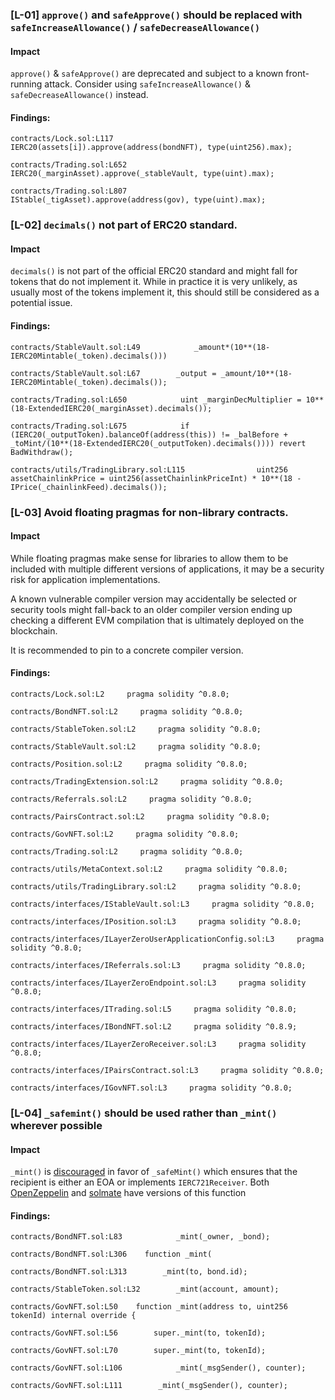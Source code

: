 ### [L-01] ```approve()``` and ```safeApprove()``` should be replaced with ```safeIncreaseAllowance()``` / ```safeDecreaseAllowance()```


#### Impact
```approve()``` & ```safeApprove()``` are deprecated and subject to a known front-running attack. Consider using  ```safeIncreaseAllowance()``` & ```safeDecreaseAllowance()``` instead.


#### Findings:
```
contracts/Lock.sol:L117                     IERC20(assets[i]).approve(address(bondNFT), type(uint256).max);

contracts/Trading.sol:L652                     IERC20(_marginAsset).approve(_stableVault, type(uint).max);

contracts/Trading.sol:L807                 IStable(_tigAsset).approve(address(gov), type(uint).max);

```

### [L-02] ```decimals()``` not part of ERC20 standard.


#### Impact
```decimals()``` is not part of the official ERC20 standard and might fall for tokens that do not implement it. While in practice it is very unlikely, as usually most of the tokens implement it, this should still be considered as a potential issue.


#### Findings:
```
contracts/StableVault.sol:L49            _amount*(10**(18-IERC20Mintable(_token).decimals()))

contracts/StableVault.sol:L67        _output = _amount/10**(18-IERC20Mintable(_token).decimals());

contracts/Trading.sol:L650            uint _marginDecMultiplier = 10**(18-ExtendedIERC20(_marginAsset).decimals());

contracts/Trading.sol:L675            if (IERC20(_outputToken).balanceOf(address(this)) != _balBefore + _toMint/(10**(18-ExtendedIERC20(_outputToken).decimals()))) revert BadWithdraw();

contracts/utils/TradingLibrary.sol:L115                uint256 assetChainlinkPrice = uint256(assetChainlinkPriceInt) * 10**(18 - IPrice(_chainlinkFeed).decimals());

```

### [L-03] Avoid floating pragmas for non-library contracts.


#### Impact
While floating pragmas make sense for libraries to allow them to be included with multiple different versions of applications, it may be a security risk for application implementations.

A known vulnerable compiler version may accidentally be selected or security tools might fall-back to an older compiler version ending up checking a different EVM compilation that is ultimately deployed on the blockchain.

It is recommended to pin to a concrete compiler version.

#### Findings:
```
contracts/Lock.sol:L2     pragma solidity ^0.8.0;

contracts/BondNFT.sol:L2     pragma solidity ^0.8.0;

contracts/StableToken.sol:L2     pragma solidity ^0.8.0;

contracts/StableVault.sol:L2     pragma solidity ^0.8.0;

contracts/Position.sol:L2     pragma solidity ^0.8.0;

contracts/TradingExtension.sol:L2     pragma solidity ^0.8.0;

contracts/Referrals.sol:L2     pragma solidity ^0.8.0;

contracts/PairsContract.sol:L2     pragma solidity ^0.8.0;

contracts/GovNFT.sol:L2     pragma solidity ^0.8.0;

contracts/Trading.sol:L2     pragma solidity ^0.8.0;

contracts/utils/MetaContext.sol:L2     pragma solidity ^0.8.0;

contracts/utils/TradingLibrary.sol:L2     pragma solidity ^0.8.0;

contracts/interfaces/IStableVault.sol:L3     pragma solidity ^0.8.0;

contracts/interfaces/IPosition.sol:L3     pragma solidity ^0.8.0;

contracts/interfaces/ILayerZeroUserApplicationConfig.sol:L3     pragma solidity ^0.8.0;

contracts/interfaces/IReferrals.sol:L3     pragma solidity ^0.8.0;

contracts/interfaces/ILayerZeroEndpoint.sol:L3     pragma solidity ^0.8.0;

contracts/interfaces/ITrading.sol:L5     pragma solidity ^0.8.0;

contracts/interfaces/IBondNFT.sol:L2     pragma solidity ^0.8.9;

contracts/interfaces/ILayerZeroReceiver.sol:L3     pragma solidity ^0.8.0;

contracts/interfaces/IPairsContract.sol:L3     pragma solidity ^0.8.0;

contracts/interfaces/IGovNFT.sol:L3     pragma solidity ^0.8.0;

```

### [L-04] ```_safemint()``` should be used rather than ```_mint()``` wherever possible


#### Impact
```_mint()``` is [discouraged](https://github.com/OpenZeppelin/openzeppelin-contracts/blob/d4d8d2ed9798cc3383912a23b5e8d5cb602f7d4b/contracts/token/ERC721/ERC721.sol#L271) in favor of ```_safeMint()``` which ensures that the recipient is either an EOA or implements ```IERC721Receiver```. Both [OpenZeppelin](https://github.com/OpenZeppelin/openzeppelin-contracts/blob/d4d8d2ed9798cc3383912a23b5e8d5cb602f7d4b/contracts/token/ERC721/ERC721.sol#L238-L250) and [solmate](https://github.com/transmissions11/solmate/blob/4eaf6b68202e36f67cab379768ac6be304c8ebde/src/tokens/ERC721.sol#L180) have versions of this function


#### Findings:
```
contracts/BondNFT.sol:L83            _mint(_owner, _bond);

contracts/BondNFT.sol:L306    function _mint(

contracts/BondNFT.sol:L313        _mint(to, bond.id);

contracts/StableToken.sol:L32        _mint(account, amount);

contracts/GovNFT.sol:L50    function _mint(address to, uint256 tokenId) internal override {

contracts/GovNFT.sol:L56        super._mint(to, tokenId);

contracts/GovNFT.sol:L70        super._mint(to, tokenId);

contracts/GovNFT.sol:L106            _mint(_msgSender(), counter);

contracts/GovNFT.sol:L111        _mint(_msgSender(), counter);

```
